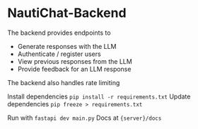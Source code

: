# NautiChat-Backend

The backend provides endpoints to

- Generate responses with the LLM
- Authenticate / register users
- View previous responses from the LLM
- Provide feedback for an LLM response

The backend also handles rate limiting

Install dependencies `pip install -r requirements.txt`
Update dependencies `pip freeze > requirements.txt`

Run with `fastapi dev main.py`
Docs at `{server}/docs`
